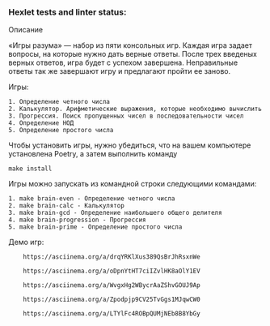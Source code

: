 ### Hexlet tests and linter status:

Описание

«Игры разума» — набор из пяти консольных игр. Каждая игра задает вопросы, на которые нужно дать верные ответы. После трех введеных верных ответов, игра будет с успехом завершена. Неправильные ответы так же завершают игру и предлагают пройти ее заново.

Игры:

    1. Определение четного числа
    2. Калькулятор. Арифметические выражения, которые необходимо вычислить
    3. Прогрессия. Поиск пропущенных чисел в последовательности чисел
    4. Определение НОД
    5. Определение простого числа

Чтобы установить игры, нужно убедиться, что на вашем компьютере установлена ​​Poetry, а затем выполнить команду

    make install
    
Игры можно запускать из командной строки следующими командами:
    
    1. make brain-even - Определение четного числа
    2. make brain-calc - Калькулятор
    3. make brain-gcd - Определение наибольшего общего делителя
    4. make brain-progression - Прогрессия
    5. make brain-prime - Определение простого числа

Демо игр:
        
        https://asciinema.org/a/drqYRKlXus389QsBrJhRsxnWe 
        
        https://asciinema.org/a/oDpnYtHT7ciIZvlHK8aOlY1EV
        
        https://asciinema.org/a/WvgxHg2WBycrAaZShvGOUJ9Ap
        
        https://asciinema.org/a/Zpodpjp9CV25TvGgs1MJqwCW0
        
        https://asciinema.org/a/LTYlFc4ROBpQUMjNEb8B8YbGy
        
